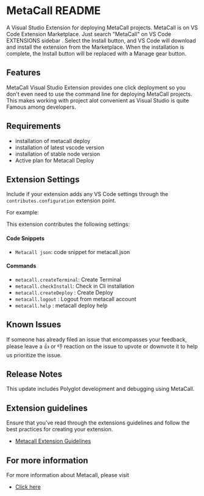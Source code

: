 # MetaCall README

A Visual Studio Extension for deploying MetaCall projects.
MetaCall is on VS Code Extension Marketplace. Just search "MetaCall" on VS Code EXTENSIONS sidebar .
Select the Install button, and VS Code will download and install the extension from the Marketplace.
When the installation is complete, the Install button will be replaced with a Manage gear button.

## Features

MetaCall Visual Studio Extension provides one click deployment so you don't even need to use the command line for deploying MetaCall projects.
This makes working with project alot convenient as Visual Studio is quite Famous among developers.


## Requirements

* installation of metacall deploy
* installation of latest vscode version 
* installation of stable node version
* Active plan for Metacall Deploy 

## Extension Settings

Include if your extension adds any VS Code settings through the `contributes.configuration` extension point.

For example:

This extension contributes the following settings:

#### Code Snippets
* `Metacall json`: code snippet for metacall.json

#### Commands
* `metacall.createTerminal`: Create Terminal 
* `metacall.checkInstall`: Check in Cli installation
* `metacall.createDeploy` : Create Deploy 
* `metacall.logout` : Logout from metacall account 
* `metacall.help` : metacall deploy help

## Known Issues

If someone has already filed an issue that encompasses your feedback, please leave a 👍 or 👎 reaction on the issue to upvote or downvote it to help us prioritize the issue.

## Release Notes

This update includes Polyglot development and debugging using MetaCall.

## Extension guidelines

Ensure that you've read through the extensions guidelines and follow the best practices for creating your extension.

* [Metacall Extension Guidelines](https://metacall.io/terms-and-conditions/)

## For more information

For more information about Metacall, please visit
* [ Click here ](https://metacall.io/)
